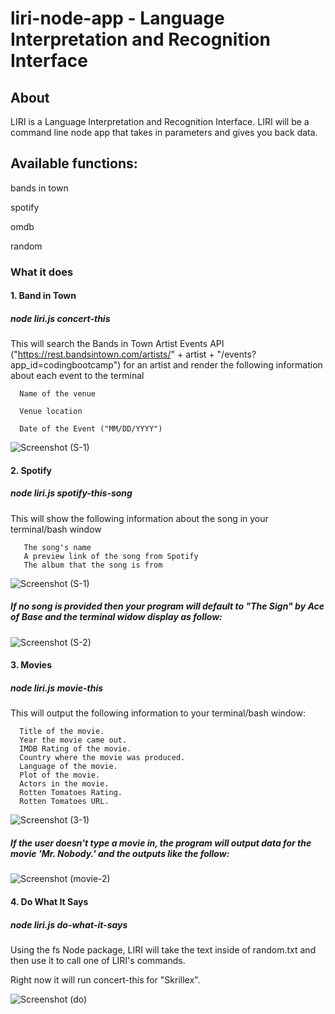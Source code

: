 
# liri-node-app - Language Interpretation and Recognition Interface
## About
LIRI is a Language Interpretation and Recognition Interface. LIRI will be a command line node app that takes in parameters and gives you back data.

## Available functions:

bands in town

spotify

omdb

random

### What it does
#### 1. Band in Town
##### node liri.js concert-this <insert artist>
This will search the Bands in Town Artist Events API ("https://rest.bandsintown.com/artists/" + artist + "/events?app_id=codingbootcamp") for an artist and render the following information about each event to the terminal

      Name of the venue

      Venue location

      Date of the Event ("MM/DD/YYYY")

![Screenshot (S-1)](https://user-images.githubusercontent.com/47795010/55131745-22010f00-50dd-11e9-9b46-b098580c583a.png) 

#### 2. Spotify

##### node liri.js spotify-this-song <insert song title>

This will show the following information about the song in your terminal/bash window

       The song's name
       A preview link of the song from Spotify
       The album that the song is from
   
    
![Screenshot (S-1)](https://user-images.githubusercontent.com/47795010/55131745-22010f00-50dd-11e9-9b46-b098580c583a.png)

#####  If no song is provided then your program will default to "The Sign" by Ace of Base and the terminal widow display as follow:

![Screenshot (S-2)](https://user-images.githubusercontent.com/47795010/55131750-25949600-50dd-11e9-9327-70aff6834b70.png)

#### 3. Movies

##### node liri.js movie-this <insert movie title>

This will output the following information to your terminal/bash window:
      
      Title of the movie.
      Year the movie came out.
      IMDB Rating of the movie.
      Country where the movie was produced.
      Language of the movie.
      Plot of the movie.
      Actors in the movie.
      Rotten Tomatoes Rating.
      Rotten Tomatoes URL.
   
![Screenshot (3-1)](https://user-images.githubusercontent.com/47795010/55131754-29c0b380-50dd-11e9-94fc-a4237ede3b58.png)

##### If the user doesn't type a movie in, the program will output data for the movie 'Mr. Nobody.' and the outputs like the follow:
![Screenshot (movie-2)](https://user-images.githubusercontent.com/47795010/55131770-32b18500-50dd-11e9-8772-ac04de559049.png)

#### 4. Do What It Says

##### node liri.js do-what-it-says

Using the fs Node package, LIRI will take the text inside of random.txt and then use it to call one of LIRI's commands.

Right now it will run concert-this for "Skrillex".

![Screenshot (do)](https://user-images.githubusercontent.com/47795010/55131778-3b09c000-50dd-11e9-844f-e77b6bca8f54.png)


